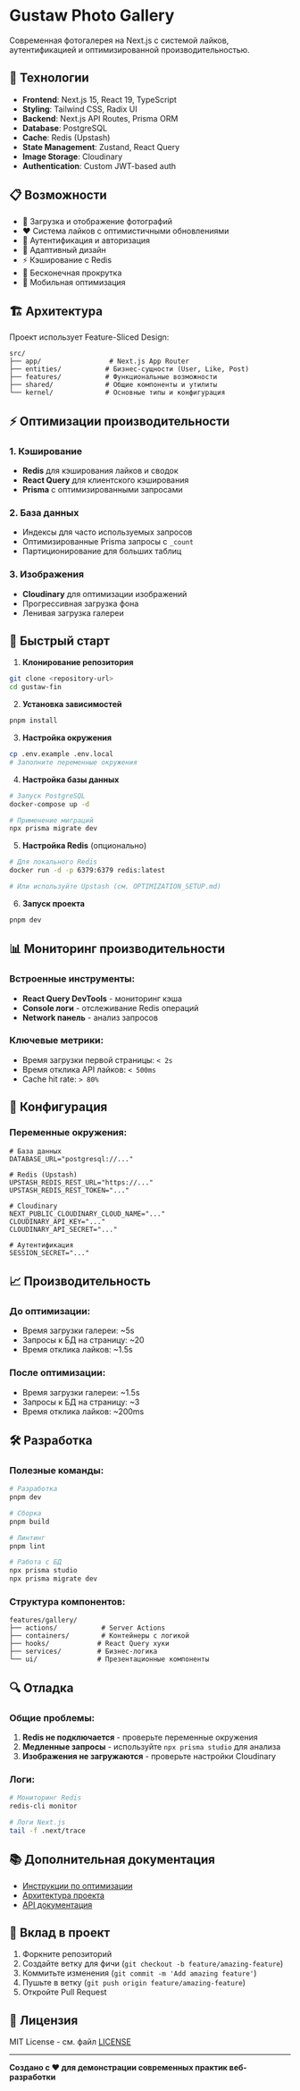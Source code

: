 # Gustaw Photo Gallery

Современная фотогалерея на Next.js с системой лайков, аутентификацией и оптимизированной производительностью.

## 🚀 Технологии

- **Frontend**: Next.js 15, React 19, TypeScript
- **Styling**: Tailwind CSS, Radix UI
- **Backend**: Next.js API Routes, Prisma ORM
- **Database**: PostgreSQL
- **Cache**: Redis (Upstash)
- **State Management**: Zustand, React Query
- **Image Storage**: Cloudinary
- **Authentication**: Custom JWT-based auth

## 📋 Возможности

- 📸 Загрузка и отображение фотографий
- ❤️ Система лайков с оптимистичными обновлениями
- 🔐 Аутентификация и авторизация
- 🎨 Адаптивный дизайн
- ⚡ Кэширование с Redis
- 🔄 Бесконечная прокрутка
- 📱 Мобильная оптимизация

## 🏗️ Архитектура

Проект использует Feature-Sliced Design:

```
src/
├── app/                 # Next.js App Router
├── entities/           # Бизнес-сущности (User, Like, Post)
├── features/           # Функциональные возможности
├── shared/             # Общие компоненты и утилиты
└── kernel/             # Основные типы и конфигурация
```

## ⚡ Оптимизации производительности

### 1. Кэширование
- **Redis** для кэширования лайков и сводок
- **React Query** для клиентского кэширования
- **Prisma** с оптимизированными запросами

### 2. База данных
- Индексы для часто используемых запросов
- Оптимизированные Prisma запросы с `_count`
- Партиционирование для больших таблиц

### 3. Изображения
- **Cloudinary** для оптимизации изображений
- Прогрессивная загрузка фона
- Ленивая загрузка галереи

## 🚀 Быстрый старт

1. **Клонирование репозитория**
```bash
git clone <repository-url>
cd gustaw-fin
```

2. **Установка зависимостей**
```bash
pnpm install
```

3. **Настройка окружения**
```bash
cp .env.example .env.local
# Заполните переменные окружения
```

4. **Настройка базы данных**
```bash
# Запуск PostgreSQL
docker-compose up -d

# Применение миграций
npx prisma migrate dev
```

5. **Настройка Redis** (опционально)
```bash
# Для локального Redis
docker run -d -p 6379:6379 redis:latest

# Или используйте Upstash (см. OPTIMIZATION_SETUP.md)
```

6. **Запуск проекта**
```bash
pnpm dev
```

## 📊 Мониторинг производительности

### Встроенные инструменты:
- **React Query DevTools** - мониторинг кэша
- **Console логи** - отслеживание Redis операций
- **Network панель** - анализ запросов

### Ключевые метрики:
- Время загрузки первой страницы: `< 2s`
- Время отклика API лайков: `< 500ms`
- Cache hit rate: `> 80%`

## 🔧 Конфигурация

### Переменные окружения:
```env
# База данных
DATABASE_URL="postgresql://..."

# Redis (Upstash)
UPSTASH_REDIS_REST_URL="https://..."
UPSTASH_REDIS_REST_TOKEN="..."

# Cloudinary
NEXT_PUBLIC_CLOUDINARY_CLOUD_NAME="..."
CLOUDINARY_API_KEY="..."
CLOUDINARY_API_SECRET="..."

# Аутентификация
SESSION_SECRET="..."
```

## 📈 Производительность

### До оптимизации:
- Время загрузки галереи: ~5s
- Запросы к БД на страницу: ~20
- Время отклика лайков: ~1.5s

### После оптимизации:
- Время загрузки галереи: ~1.5s
- Запросы к БД на страницу: ~3
- Время отклика лайков: ~200ms

## 🛠️ Разработка

### Полезные команды:
```bash
# Разработка
pnpm dev

# Сборка
pnpm build

# Линтинг
pnpm lint

# Работа с БД
npx prisma studio
npx prisma migrate dev
```

### Структура компонентов:
```
features/gallery/
├── actions/           # Server Actions
├── containers/        # Контейнеры с логикой
├── hooks/            # React Query хуки
├── services/         # Бизнес-логика
└── ui/               # Презентационные компоненты
```

## 🔍 Отладка

### Общие проблемы:
1. **Redis не подключается** - проверьте переменные окружения
2. **Медленные запросы** - используйте `npx prisma studio` для анализа
3. **Изображения не загружаются** - проверьте настройки Cloudinary

### Логи:
```bash
# Мониторинг Redis
redis-cli monitor

# Логи Next.js
tail -f .next/trace
```

## 📚 Дополнительная документация

- [Инструкции по оптимизации](./OPTIMIZATION_SETUP.md)
- [Архитектура проекта](./docs/architecture.md)
- [API документация](./docs/api.md)

## 🤝 Вклад в проект

1. Форкните репозиторий
2. Создайте ветку для фичи (`git checkout -b feature/amazing-feature`)
3. Коммитьте изменения (`git commit -m 'Add amazing feature'`)
4. Пушьте в ветку (`git push origin feature/amazing-feature`)
5. Откройте Pull Request

## 📄 Лицензия

MIT License - см. файл [LICENSE](./LICENSE)

---

**Создано с ❤️ для демонстрации современных практик веб-разработки**
